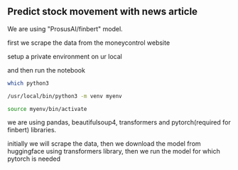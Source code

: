## Predict stock movement with news article

We are using "ProsusAI/finbert" model.

first we scrape the data from the moneycontrol website

setup a private environment on ur local

and then run the notebook

```bash
which python3
```

```bash
/usr/local/bin/python3 -m venv myenv
```

```bash
source myenv/bin/activate
```

we are using pandas, beautifulsoup4, transformers and pytorch(required for finbert) libraries.

initially we will scrape the data, then we download the model from huggingface using transformers library, then we run the model for which pytorch is needed
